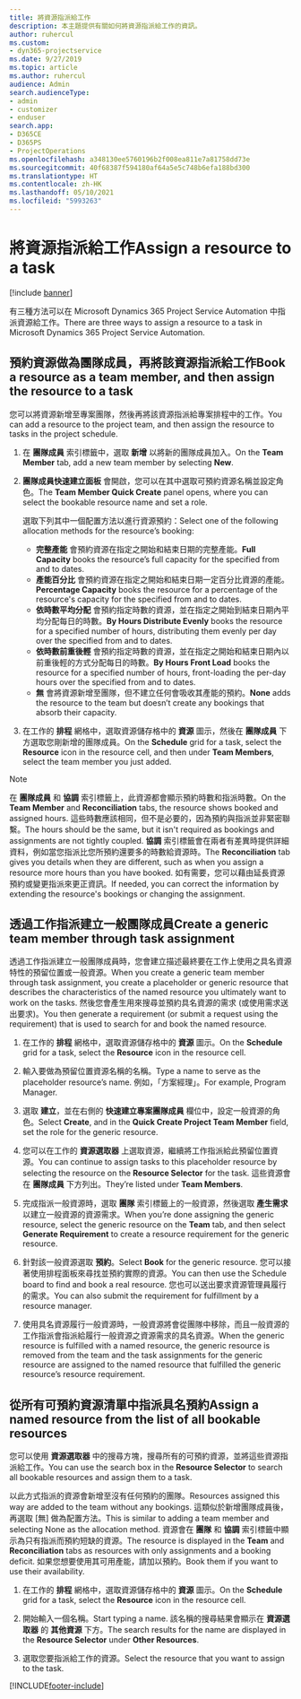 ```yaml
---
title: 將資源指派給工作
description: 本主題提供有關如何將資源指派給工作的資訊。
author: ruhercul
ms.custom:
- dyn365-projectservice
ms.date: 9/27/2019
ms.topic: article
ms.author: ruhercul
audience: Admin
search.audienceType:
- admin
- customizer
- enduser
search.app:
- D365CE
- D365PS
- ProjectOperations
ms.openlocfilehash: a348130ee5760196b2f008ea811e7a81758dd73e
ms.sourcegitcommit: 40f68387f594180af64a5e5c748b6efa188bd300
ms.translationtype: HT
ms.contentlocale: zh-HK
ms.lasthandoff: 05/10/2021
ms.locfileid: "5993263"
---
```

# <a name="assign-a-resource-to-a-task"></a><span data-ttu-id="27338-103">將資源指派給工作</span><span class="sxs-lookup"><span data-stu-id="27338-103">Assign a resource to a task</span></span>

[!include [banner](../includes/psa-now-project-operations.md)]

<span data-ttu-id="27338-104">有三種方法可以在 Microsoft Dynamics 365 Project Service Automation 中指派資源給工作。</span><span class="sxs-lookup"><span data-stu-id="27338-104">There are three ways to assign a resource to a task in Microsoft Dynamics 365 Project Service Automation.</span></span>

## <a name="book-a-resource-as-a-team-member-and-then-assign-the-resource-to-a-task"></a><span data-ttu-id="27338-105">預約資源做為團隊成員，再將該資源指派給工作</span><span class="sxs-lookup"><span data-stu-id="27338-105">Book a resource as a team member, and then assign the resource to a task</span></span>

<span data-ttu-id="27338-106">您可以將資源新增至專案團隊，然後再將該資源指派給專案排程中的工作。</span><span class="sxs-lookup"><span data-stu-id="27338-106">You can add a resource to the project team, and then assign the resource to tasks in the project schedule.</span></span>

1. <span data-ttu-id="27338-107">在 **團隊成員** 索引標籤中，選取 **新增** 以將新的團隊成員加入。</span><span class="sxs-lookup"><span data-stu-id="27338-107">On the **Team Member** tab, add a new team member by selecting **New**.</span></span> 

2. <span data-ttu-id="27338-108">**團隊成員快速建立面板** 會開啟，您可以在其中選取可預約資源名稱並設定角色。</span><span class="sxs-lookup"><span data-stu-id="27338-108">The **Team Member Quick Create** panel opens, where you can select the bookable resource name and set a role.</span></span> 

    <span data-ttu-id="27338-109">選取下列其中一個配置方法以進行資源預約：</span><span class="sxs-lookup"><span data-stu-id="27338-109">Select one of the following allocation methods for the resource’s booking:</span></span>

    - <span data-ttu-id="27338-110">**完整產能** 會預約資源在指定之開始和結束日期的完整產能。</span><span class="sxs-lookup"><span data-stu-id="27338-110">**Full Capacity** books the resource’s full capacity for the specified from and to dates.</span></span>
    - <span data-ttu-id="27338-111">**產能百分比** 會預約資源在指定之開始和結束日期一定百分比資源的產能。</span><span class="sxs-lookup"><span data-stu-id="27338-111">**Percentage Capacity** books the resource for a percentage of the resource's capacity for the specified from and to dates.</span></span>
    - <span data-ttu-id="27338-112">**依時數平均分配** 會預約指定時數的資源，並在指定之開始到結束日期內平均分配每日的時數。</span><span class="sxs-lookup"><span data-stu-id="27338-112">**By Hours Distribute Evenly** books the resource for a specified number of hours, distributing them evenly per day over the specified from and to dates.</span></span>
    - <span data-ttu-id="27338-113">**依時數前重後輕** 會預約指定時數的資源，並在指定之開始和結束日期內以前重後輕的方式分配每日的時數。</span><span class="sxs-lookup"><span data-stu-id="27338-113">**By Hours Front Load** books the resource for a specified number of hours, front-loading the per-day hours over the specified from and to dates.</span></span>
    - <span data-ttu-id="27338-114">**無** 會將資源新增至團隊，但不建立任何會吸收其產能的預約。</span><span class="sxs-lookup"><span data-stu-id="27338-114">**None** adds the resource to the team but doesn’t create any bookings that absorb their capacity.</span></span>

3. <span data-ttu-id="27338-115">在工作的 **排程** 網格中，選取資源儲存格中的 **資源** 圖示，然後在 **團隊成員** 下方選取您剛新增的團隊成員。</span><span class="sxs-lookup"><span data-stu-id="27338-115">On the **Schedule** grid for a task, select the **Resource** icon in the resource cell, and then under **Team Members**, select the team member you just added.</span></span> 

> [!NOTE]
> <span data-ttu-id="27338-116">在 **團隊成員** 和 **協調** 索引標籤上，此資源都會顯示預約時數和指派時數。</span><span class="sxs-lookup"><span data-stu-id="27338-116">On the **Team Member** and **Reconciliation** tabs, the resource shows booked and assigned hours.</span></span> <span data-ttu-id="27338-117">這些時數應該相同，但不是必要的，因為預約與指派並非緊密聯繫。</span><span class="sxs-lookup"><span data-stu-id="27338-117">The hours should be the same, but it isn't required as bookings and assignments are not tightly coupled.</span></span> <span data-ttu-id="27338-118">**協調** 索引標籤會在兩者有差異時提供詳細資料，例如當您指派比您所預約還要多的時數給資源時。</span><span class="sxs-lookup"><span data-stu-id="27338-118">The **Reconciliation** tab gives you details when they are different, such as when you assign a resource more hours than you have booked.</span></span> <span data-ttu-id="27338-119">如有需要，您可以藉由延長資源預約或變更指派來更正資訊。</span><span class="sxs-lookup"><span data-stu-id="27338-119">If needed, you can correct the information by extending the resource's bookings or changing the assignment.</span></span>

## <a name="create-a-generic-team-member-through-task-assignment"></a><span data-ttu-id="27338-120">透過工作指派建立一般團隊成員</span><span class="sxs-lookup"><span data-stu-id="27338-120">Create a generic team member through task assignment</span></span>

<span data-ttu-id="27338-121">透過工作指派建立一般團隊成員時，您會建立描述最終要在工作上使用之具名資源特性的預留位置或一般資源。</span><span class="sxs-lookup"><span data-stu-id="27338-121">When you create a generic team member through task assignment, you create a placeholder or generic resource that describes the characteristics of the named resource you ultimately want to work on the tasks.</span></span> <span data-ttu-id="27338-122">然後您會產生用來搜尋並預約具名資源的需求 (或使用需求送出要求)。</span><span class="sxs-lookup"><span data-stu-id="27338-122">You then generate a requirement (or submit a request using the requirement) that is used to search for and book the named resource.</span></span>

1. <span data-ttu-id="27338-123">在工作的 **排程** 網格中，選取資源儲存格中的 **資源** 圖示。</span><span class="sxs-lookup"><span data-stu-id="27338-123">On the **Schedule** grid for a task, select the **Resource** icon in the resource cell.</span></span>

2. <span data-ttu-id="27338-124">輸入要做為預留位置資源名稱的名稱。</span><span class="sxs-lookup"><span data-stu-id="27338-124">Type a name to serve as the placeholder resource’s name.</span></span> <span data-ttu-id="27338-125">例如，「方案經理」。</span><span class="sxs-lookup"><span data-stu-id="27338-125">For example, Program Manager.</span></span>

3. <span data-ttu-id="27338-126">選取 **建立**，並在右側的 **快速建立專案團隊成員** 欄位中，設定一般資源的角色。</span><span class="sxs-lookup"><span data-stu-id="27338-126">Select **Create**, and in the **Quick Create Project Team Member** field, set the role for the generic resource.</span></span>

4. <span data-ttu-id="27338-127">您可以在工作的 **資源選取器** 上選取資源，繼續將工作指派給此預留位置資源。</span><span class="sxs-lookup"><span data-stu-id="27338-127">You can continue to assign tasks to this placeholder resource by selecting the resource on the **Resource Selector** for the task.</span></span> <span data-ttu-id="27338-128">這些資源會在 **團隊成員** 下方列出。</span><span class="sxs-lookup"><span data-stu-id="27338-128">They’re listed under **Team Members**.</span></span>

5. <span data-ttu-id="27338-129">完成指派一般資源時，選取 **團隊** 索引標籤上的一般資源，然後選取 **產生需求** 以建立一般資源的資源需求。</span><span class="sxs-lookup"><span data-stu-id="27338-129">When you’re done assigning the generic resource, select the generic resource on the **Team** tab, and then select **Generate Requirement** to create a resource requirement for the generic resource.</span></span>

6. <span data-ttu-id="27338-130">針對該一般資源選取 **預約**。</span><span class="sxs-lookup"><span data-stu-id="27338-130">Select **Book** for the generic resource.</span></span> <span data-ttu-id="27338-131">您可以接著使用排程面板來尋找並預約實際的資源。</span><span class="sxs-lookup"><span data-stu-id="27338-131">You can then use the Schedule board to find and book a real resource.</span></span> <span data-ttu-id="27338-132">您也可以送出要求資源管理員履行的需求。</span><span class="sxs-lookup"><span data-stu-id="27338-132">You can also submit the requirement for fulfillment by a resource manager.</span></span>

7. <span data-ttu-id="27338-133">使用具名資源履行一般資源時，一般資源將會從團隊中移除，而且一般資源的工作指派會指派給履行一般資源之資源需求的具名資源。</span><span class="sxs-lookup"><span data-stu-id="27338-133">When the generic resource is fulfilled with a named resource, the generic resource is removed from the team and the task assignments for the generic resource are assigned to the named resource that fulfilled the generic resource’s resource requirement.</span></span>

## <a name="assign-a-named-resource-from-the-list-of-all-bookable-resources"></a><span data-ttu-id="27338-134">從所有可預約資源清單中指派具名預約</span><span class="sxs-lookup"><span data-stu-id="27338-134">Assign a named resource from the list of all bookable resources</span></span>

<span data-ttu-id="27338-135">您可以使用 **資源選取器** 中的搜尋方塊，搜尋所有的可預約資源，並將這些資源指派給工作。</span><span class="sxs-lookup"><span data-stu-id="27338-135">You can use the search box in the **Resource Selector** to search all bookable resources and assign them to a task.</span></span>

<span data-ttu-id="27338-136">以此方式指派的資源會新增至沒有任何預約的團隊。</span><span class="sxs-lookup"><span data-stu-id="27338-136">Resources assigned this way are added to the team without any bookings.</span></span> <span data-ttu-id="27338-137">這類似於新增團隊成員後，再選取 [無] 做為配置方法。</span><span class="sxs-lookup"><span data-stu-id="27338-137">This is similar to adding a team member and selecting None as the allocation method.</span></span> <span data-ttu-id="27338-138">資源會在 **團隊** 和 **協調** 索引標籤中顯示為只有指派而預約短缺的資源。</span><span class="sxs-lookup"><span data-stu-id="27338-138">The resource is displayed in the **Team** and **Reconciliation** tabs as resources with only assignments and a booking deficit.</span></span> <span data-ttu-id="27338-139">如果您想要使用其可用產能，請加以預約。</span><span class="sxs-lookup"><span data-stu-id="27338-139">Book them if you want to use their availability.</span></span>

1. <span data-ttu-id="27338-140">在工作的 **排程** 網格中，選取資源儲存格中的 **資源** 圖示。</span><span class="sxs-lookup"><span data-stu-id="27338-140">On the **Schedule** grid for a task, select the **Resource** icon in the resource cell.</span></span>

2. <span data-ttu-id="27338-141">開始輸入一個名稱。</span><span class="sxs-lookup"><span data-stu-id="27338-141">Start typing a name.</span></span> <span data-ttu-id="27338-142">該名稱的搜尋結果會顯示在 **資源選取器** 的 **其他資源** 下方。</span><span class="sxs-lookup"><span data-stu-id="27338-142">The search results for the name are displayed in the **Resource Selector** under **Other Resources**.</span></span>

3. <span data-ttu-id="27338-143">選取您要指派給工作的資源。</span><span class="sxs-lookup"><span data-stu-id="27338-143">Select the resource that you want to assign to the task.</span></span>



[!INCLUDE[footer-include](../includes/footer-banner.md)]